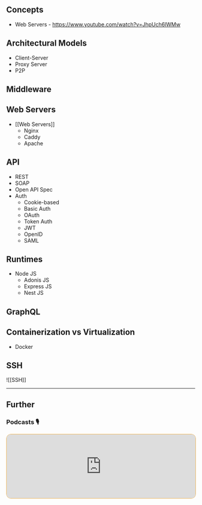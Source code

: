 ## Concepts

- Web Servers - https://www.youtube.com/watch?v=JhpUch6lWMw

## Architectural Models

- Client-Server
- Proxy Server
- P2P

## Middleware

## Web Servers

- [[Web Servers]]
    - Nginx
    - Caddy
    - Apache

## API

- REST
- SOAP
- Open API Spec
- Auth
    - Cookie-based
    - Basic Auth
    - OAuth
    - Token Auth
    - JWT
    - OpenID
    - SAML

## Runtimes

- Node JS
    - Adonis JS
    - Express JS
    - Nest JS

## GraphQL

## Containerization vs Virtualization

- Docker

## SSH

![[SSH]]


---
## Further

### Podcasts 🎙

<iframe style='margin-bottom: .5rem; display: block; height: 170px; width: 100%; border: 1px solid #edae49; border-radius: .75rem; box-sizing: content-box' src='https://podverse.fm/embed/player?episodeId=R9P9_oPJ1_8' title='Podverse Embed Player' class='pv-embed-player'>Syntax - Hosting &amp; Servers — Heroku, Now, Galaxy, Digital Ocean, Linode, Docker, Netlify and more!</iframe>
